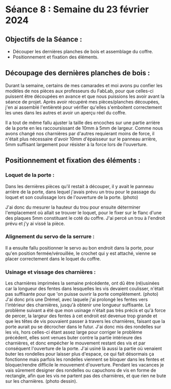 # Séance 8 : Semaine du 23 février 2024

## Objectifs de la Séance :
- Découper les dernières planches de bois et assemblage du coffre.
- Positionnement et fixation des éléments.

## Découpage des dernières planches de bois :
Durant la semaine, certains de mes camarades et moi avons pu confier les modèles de nos pièces aux professeurs du FabLab, pour que celles-ci puissent être découpées  en avance 
et que nous puissions les avoir avant la séance de projet. Après avoir récupéré mes pièces/planches découpées, j'en ai assemblé l'entièreté pour vérifier qu'elles s'emboitent correctement les unes dans les autres et avoir un aperçu réel du coffre. 

Il a tout de même fallu ajuster la taille des encoches sur une partie arrière de la porte en les raccoursissant de 10mm à 5mm de largeur. Comme nous avons changé nos charnières par d'autres requierant moins de force, il n'était plus nécessaire d'avoir 10mm d'épaisseur sur le panneau arrière, 5mm suffisant largement pour résister à la force lors de l'ouverture.

## Positionnement et fixation des éléments :
### Loquet de la porte :
Dans les dernières pièces qu'il restait à découper, il y avait le panneau arrière de la porte, dans lequel j'avais prévu un trou pour le passage du loquet et son coulissage lors de l'ouverture de la porte. (photo)

J'ai donc du mesurer la hauteur du trou pour ensuite déterminer l'emplacement où allait se trouver le loquet, pour le fixer sur le flanc d'une des plaques 5mm constituant le coté du coffre. J'ai percé un trou à l'endroit prévu et j'y ai vissé la pièce.

### Alignement du servo de la serrure :
Il a ensuite fallu positionner le servo au bon endroit dans la porte, pour qu'en position fermée/vérouillée, le crochet qui y est attaché, vienne se placer correctement dans le loquet du coffre. 

### Usinage et vissage des charnières :
Les charnières imprimées la semaine précédente, ont dû être (ré)usinées car la longueur des fentes dans lesquelles les vis devaient coulisser, n'était pas suffisante pour que 'on puisse ouvrir la porte complètement. 
(photo)
J'ai donc pris une Drémel, avec laquele j'ai prolongé les fentes vers l'intérieur des charnières, jusqu'à obtenir une longueur suffisante. Le problème suivant a été que mon usinage n'était pas très précis et qu'à force de percer, la largeur des fentes à cet endroit est devenue trop grande et que les têtes de vis pouvaient passer à travers les charnières, faisant que la porte aurait pu se décrocher dans le futur. J'ai donc mis des rondelles sur les vis, hors celles-ci étant assez large pour corriger le problème précédent, elles sont venues buter contre la partie intérieure des charnières, et donc empécher le mouvement restant des vis et par conséquent l'ouverture de la porte.
J'ai usiné là aussi la partie où venaient buter les rondelles pour laisser plus d'espace, ce qui fait désormais ça fonctionne mais parfois les rondelles viennent se bloquer dans les fentes et bloquer/rendre difficile le mouvement d'ouverture. Pendant les vacances je vais sûrement designer des rondelles ou capuchons de vis en forme de rectangle, afin que les vis ne partent pas des charnières, et que rien ne bute sur les charnières. (photo dessin).

